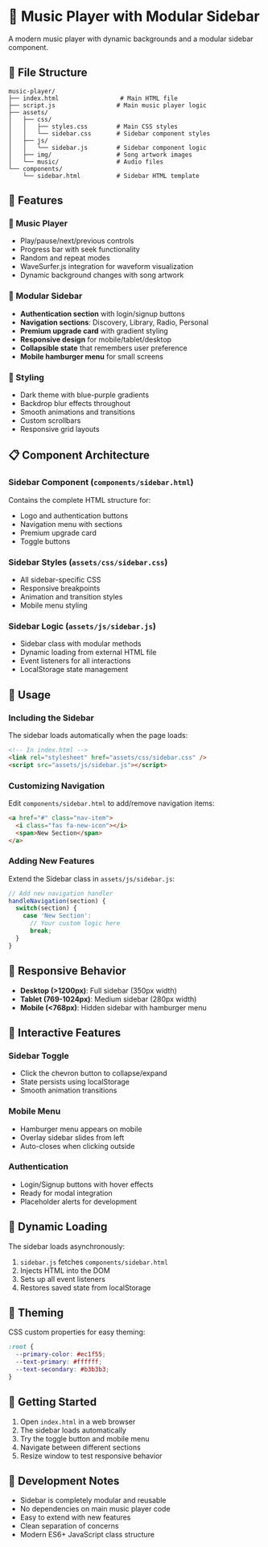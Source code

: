 # 🎵 Music Player with Modular Sidebar

A modern music player with dynamic backgrounds and a modular sidebar component.

## 📁 File Structure

```
music-player/
├── index.html                 # Main HTML file
├── script.js                 # Main music player logic
├── assets/
│   ├── css/
│   │   ├── styles.css        # Main CSS styles
│   │   └── sidebar.css       # Sidebar component styles
│   ├── js/
│   │   └── sidebar.js        # Sidebar component logic
│   ├── img/                  # Song artwork images
│   └── music/                # Audio files
└── components/
    └── sidebar.html          # Sidebar HTML template
```

## 🚀 Features

### 🎵 Music Player

- Play/pause/next/previous controls
- Progress bar with seek functionality
- Random and repeat modes
- WaveSurfer.js integration for waveform visualization
- Dynamic background changes with song artwork

### 📱 Modular Sidebar

- **Authentication section** with login/signup buttons
- **Navigation sections**: Discovery, Library, Radio, Personal
- **Premium upgrade card** with gradient styling
- **Responsive design** for mobile/tablet/desktop
- **Collapsible state** that remembers user preference
- **Mobile hamburger menu** for small screens

### 🎨 Styling

- Dark theme with blue-purple gradients
- Backdrop blur effects throughout
- Smooth animations and transitions
- Custom scrollbars
- Responsive grid layouts

## 📋 Component Architecture

### Sidebar Component (`components/sidebar.html`)

Contains the complete HTML structure for:

- Logo and authentication buttons
- Navigation menu with sections
- Premium upgrade card
- Toggle buttons

### Sidebar Styles (`assets/css/sidebar.css`)

- All sidebar-specific CSS
- Responsive breakpoints
- Animation and transition styles
- Mobile menu styling

### Sidebar Logic (`assets/js/sidebar.js`)

- Sidebar class with modular methods
- Dynamic loading from external HTML file
- Event listeners for all interactions
- LocalStorage state management

## 🔧 Usage

### Including the Sidebar

The sidebar loads automatically when the page loads:

```html
<!-- In index.html -->
<link rel="stylesheet" href="assets/css/sidebar.css" />
<script src="assets/js/sidebar.js"></script>
```

### Customizing Navigation

Edit `components/sidebar.html` to add/remove navigation items:

```html
<a href="#" class="nav-item">
  <i class="fas fa-new-icon"></i>
  <span>New Section</span>
</a>
```

### Adding New Features

Extend the Sidebar class in `assets/js/sidebar.js`:

```javascript
// Add new navigation handler
handleNavigation(section) {
  switch(section) {
    case 'New Section':
      // Your custom logic here
      break;
  }
}
```

## 📱 Responsive Behavior

- **Desktop (>1200px)**: Full sidebar (350px width)
- **Tablet (769-1024px)**: Medium sidebar (280px width)
- **Mobile (<768px)**: Hidden sidebar with hamburger menu

## 🎯 Interactive Features

### Sidebar Toggle

- Click the chevron button to collapse/expand
- State persists using localStorage
- Smooth animation transitions

### Mobile Menu

- Hamburger menu appears on mobile
- Overlay sidebar slides from left
- Auto-closes when clicking outside

### Authentication

- Login/Signup buttons with hover effects
- Ready for modal integration
- Placeholder alerts for development

## 🔄 Dynamic Loading

The sidebar loads asynchronously:

1. `sidebar.js` fetches `components/sidebar.html`
2. Injects HTML into the DOM
3. Sets up all event listeners
4. Restores saved state from localStorage

## 🎨 Theming

CSS custom properties for easy theming:

```css
:root {
  --primary-color: #ec1f55;
  --text-primary: #ffffff;
  --text-secondary: #b3b3b3;
}
```

## 🚀 Getting Started

1. Open `index.html` in a web browser
2. The sidebar loads automatically
3. Try the toggle button and mobile menu
4. Navigate between different sections
5. Resize window to test responsive behavior

## 📝 Development Notes

- Sidebar is completely modular and reusable
- No dependencies on main music player code
- Easy to extend with new features
- Clean separation of concerns
- Modern ES6+ JavaScript class structure
